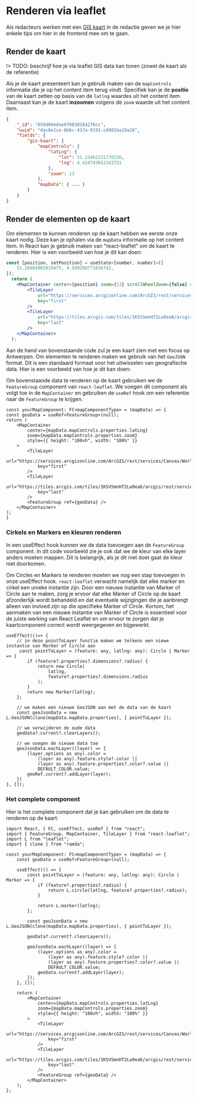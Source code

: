 # Renderen via leaflet

Als redacteurs werken met een [GIS kaart](/redactie/content/inrichten-cc-gis-kaart) in de redactie geven we je hier enkele tips om hier in de frontend mee om te gaan.

## Render de kaart

!> TODO: beschrijf hoe je via leaflet GIS data kan tonen (zowel de kaart als de referentie)

Als je de kaart presenteert kan je gebruik maken van de `mapControls` informatie die je op het content item terug vindt.
Specifiek kan je de **positie** van de kaart zetten op basis van de `latlng` waardes uit het content item.
Daarnaast kan je de kaart **inzoomen** volgens de `zoom` waarde uit het content item.

```json
{
    "_id": "659d60edae970038264276cc",
    "uuid": "dac8e1ce-8b6c-437a-9191-c8981ba19a28",
    "fields": {
        "gis-kaart": {
            "mapControls": {
                "latLng": {
                    "lat": 51.23462231776156,
                    "lng": 4.424743652343751
                },
                "zoom": 13
            },
            "mapData": { ... }
        }
    }
}
```

## Render de elementen op de kaart

Om elementen te kunnen renderen op de kaart hebben we eerste onze kaart nodig. Deze kan je ophalen via de `mapData` informatie op het content item.
In React kan je gebruik maken van "react-leaflet" om de kaart te renderen. Hier is een voorbeeld van hoe je dit kan doen:

```jsx
const [position, setPosition] = useState<[number, number]>([
    51.26084065010475, 4.509208771036742,
]);
  return (
    <MapContainer center={position} zoom={13} scrollWheelZoom={false} style={{ height: "100vh", width: "100%" }}>
        <TileLayer
            url="https://services.arcgisonline.com/ArcGIS/rest/services/Canvas/World_Light_Gray_Base/MapServer/tile/{z}/{y}/{x}"
            key="first"
        />
        <TileLayer
            url="https://tiles.arcgis.com/tiles/1KSVSmnHT2Lw9ea6/arcgis/rest/services/basemap_stadsplan_v6/MapServer/tile/{z}/{y}/{x}"
            key="last"
        />
    </MapContainer>
  );
```

Aan de hand van bovenstaande code zul je een kaart zien met een focus op Antwerpen. Om elementen te renderen maken we gebruik van het `GeoJSON` format. Dit is een standaard formaat voor het uitwisselen van geografische data. Hier is een voorbeeld van hoe je dit kan doen:

Om bovenstaande data te renderen op de kaart gebruiken we de `FeatureGroup` component van `react-leaflet`.
We voegen dit component als volgt toe in de `MapContainer` en gebruiken de `useRef` hook om een referentie naar de `FeatureGroup` te krijgen.

```tsx
const yourMapComponent: FC<mapComponentType> = (mapData) => {
const geoData = useRef<FeatureGroup>(null);
return (
    <MapContainer
        center={mapData.mapControls.properties.latLng}
        zoom={mapData.mapControls.properties.zoom}
        style={{ height: "100vh", width: "100%" }}
    >
        <TileLayer
            url="https://services.arcgisonline.com/ArcGIS/rest/services/Canvas/World_Light_Gray_Base/MapServer/tile/{z}/{y}/{x}"
            key="first"
        />
        <TileLayer
            url="https://tiles.arcgis.com/tiles/1KSVSmnHT2Lw9ea6/arcgis/rest/services/basemap_stadsplan_v6/MapServer/tile/{z}/{y}/{x}"
            key="last"
        />
        <FeatureGroup ref={geoData} />
    </MapContainer>
);
}
```

### Cirkels en Markers en kleuren renderen

In een useEffect hook kunnen we de data toevoegen aan de `FeatureGroup` component. In dit code voorbeeld zie je ook dat we de kleur van elke layer anders moeten mappen.
Dit is belangrijk, als je dit niet doet gaat de kleur niet doorkomen.

Om Circles en Markers te renderen moeten we nog een stap toevoegen in onze useEffect hook. `react-leaflet` verwacht namelijk dat elke marker en cirkel een unieke instantie zijn.
Door een nieuwe instantie van Marker of Circle aan te maken, zorg je ervoor dat elke Marker of Circle op de kaart afzonderlijk wordt behandeld en dat eventuele wijzigingen die je aanbrengt alleen van invloed zijn op die specifieke Marker of Circle.
Kortom, het aanmaken van een nieuwe instantie van Marker of Circle is essentieel voor de juiste werking van React Leaflet en om ervoor te zorgen dat je kaartcomponent correct wordt weergegeven en bijgewerkt.

```tsx
useEffect(()=> {
    // in deze pointToLayer functie maken we telkens een niewe instantie van Marker of Circle aan
     const pointToLayer = (feature: any, latlng: any): Circle | Marker => {
        if (feature?.properties?.dimensions?.radius) {
            return new Circle(
                latlng,
                feature?.properties?.dimensions.radius
            );
        }
        return new Marker(latlng);
    };
    
    // we maken een nieuwe GeoJSON aan met de data van de kaart
    const geoJsonData = new L.GeoJSON(clone(mapData.mapData.properties), { pointToLayer });

    // we verwijderen de oude data
    geoData?.current?.clearLayers();
    
    // we voegen de nieuwe data toe
    geoJsonData.eachLayer((layer) => {
        (layer.options as any).color =
            (layer as any).feature.style?.color ||
            (layer as any).feature.properties?.color?.value ||
            DEFAULT_COLOR.value;
        geoRef.current?.addLayer(layer);
    })
}, []);
```

### Het complete component

Hier is het complete component dat je kan gebruiken om de data te renderen op de kaart:

```tsx
import React, { FC, useEffect, useRef } from "react";
import { FeatureGroup, MapContainer, TileLayer } from "react-leaflet";
import L from "leaflet";
import { clone } from "ramda";

const yourMapComponent: FC<mapComponentType> = (mapData) => {
    const geoData = useRef<FeatureGroup>(null);

    useEffect(() => {
        const pointToLayer = (feature: any, latlng: any): Circle | Marker => {
            if (feature?.properties?.radius) {
                return L.circle(latlng, feature?.properties?.radius);
            }

            return L.marker(latlng);
        };

        const geoJsonData = new L.GeoJSON(clone(mapData.mapData.properties), { pointToLayer });

        geoData?.current?.clearLayers();

        geoJsonData.eachLayer((layer) => {
            (layer.options as any).color =
                (layer as any).feature.style?.color ||
                (layer as any).feature.properties?.color?.value ||
                DEFAULT_COLOR.value;
            geoData.current?.addLayer(layer);
        });
    }, []);

    return (
        <MapContainer
            center={mapData.mapControls.properties.latLng}
            zoom={mapData.mapControls.properties.zoom}
            style={{ height: "100vh", width: "100%" }}
        >
            <TileLayer
                url="https://services.arcgisonline.com/ArcGIS/rest/services/Canvas/World_Light_Gray_Base/MapServer/tile/{z}/{y}/{x}"
                key="first"
            />
            <TileLayer
                url="https://tiles.arcgis.com/tiles/1KSVSmnHT2Lw9ea6/arcgis/rest/services/basemap_stadsplan_v6/MapServer/tile/{z}/{y}/{x}"
                key="last"
            />
            <FeatureGroup ref={geoData} />
        </MapContainer>
    );
};
```
